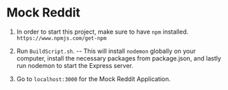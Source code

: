 # Mock Reddit

1. In order to start this project, make sure to have `npm` installed. `https://www.npmjs.com/get-npm`

2. Run `BuildScript.sh`. -- This will install `nodemon` globally on your computer, install the necessary packages from package.json, and lastly run nodemon to start the Express server.

3. Go to `localhost:3000` for the Mock Reddit Application.
